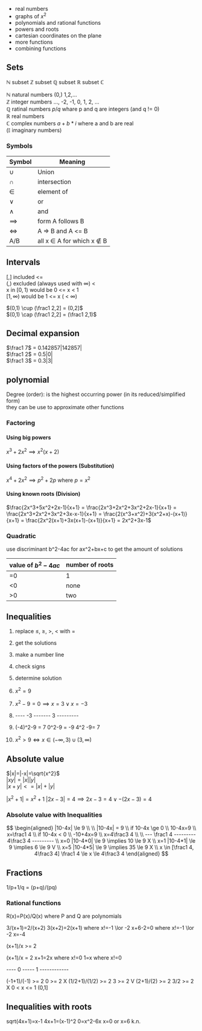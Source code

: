 * real numbers
* graphs of $x^2$
* polynomials and rational functions
* powers and roots
* cartesian coordinates on the plane
* more functions
* combining functions

## Sets
$\mathbb{N}$ subset $\mathbb{Z}$ subset $\mathbb{Q}$ subset $\mathbb{R}$ subset $\mathbb{C}$

$\mathbb{N}$ natural numbers (0,) 1,2,...  
$\mathbb{Z}$ integer numbers ..., -2, -1, 0, 1, 2, ...  
$\mathbb{Q}$ ratinal numbers $p/q$ whare p and q are integers (and q != 0)  
$\mathbb{R}$ real numbers  
$\mathbb{C}$ complex numbers $a+b*i$ where a and b are real  
($\mathbb{I}$ imaginary numbers)  

### Symbols
| Symbol | Meaning |
|---|---|
| $\cup$ | Union |  
| $\cap$ | intersection |
| $\in$ |  element of |
| $\lor$ | or |
| $\land$ | and |
| $\implies$ | form A follows B |
| $\iff$ | A => B and A <= B |
| A/B | all x $\in$ A for which x $\notin$ B |

## Intervals
$[, ]$ included <=  
$(, )$ excluded (always used with $\infty$) <  
x in $[0,1)$ would be 0 <= x < 1  
$[1, \infty)$ would be 1 <= x ( < $\infty$)  

$(0,1) \cup (\frac1 2,2] = (0,2]$  
$(0,1) \cap (\frac1 2,2] = (\frac1 2,1)$

## Decimal expansion
$\frac1 7$ = 0.142857|142857|  
$\frac1 2$ = 0.5|0|  
$\frac1 3$ = 0.3|3|  

## polynomial
Degree (order): is the highest occurring power (in its reduced/simplified form)  
they can be use to approximate other functions

### Factoring

#### Using big powers
$x^3+2x^2 \implies x^2(x+2)$
#### Using factors of the powers (Substitution)
$x^4+2x^2 \implies p^2+2p$ where $p=x^2$
#### Using known roots (Division)
$\frac{2x^3+5x^2+2x-1}{x+1} = \frac{2x^3+2x^2+3x^2+2x-1}{x+1} = \frac{2x^3+2x^2+3x^2+3x-x-1}{x+1} = \frac{2(x^3+x^2)+3(x^2+x)-(x+1)}{x+1} = \frac{2x^2(x+1)+3x(x+1)-(x+1)}{x+1} = 2x^2+3x-1$

### Quadratic
use discriminant b^2-4ac for ax^2+bx+c to get the amount of solutions

| value of $b^2-4ac$ | number of roots |
|---|---|
| =0 | 1 |
| <0 | none |
| >0 | two |

## Inequalities
1. replace $\le$, $\ge$, $>$, $<$ with $=$
2. get the solutions
3. make a number line
4. check signs
5. determine solution

1. $x^2=9$
2. $x^2-9=0 \implies x=3 \lor x=-3$
3. ---- -3 ------- 3 ---------
4. (-4)^2-9 = 7  0^2-9 = -9 4^2 -9= 7
5. $x^2>9 \iff x \in (-\infty, 3) \cup (3, \infty)$
## Absolute value

$|x|=|-x|=\sqrt{x^2}$  
$|xy|=|x||y|$  
$|x+y| <= |x|+|y|$  

$|x^2+1|=x^2+1$
$|2x-3|=4 \implies 2x-3=4 \lor -(2x-3)=4$

### Absolute value with Inequalities
$$
\begin{aligned}
|10-4x| \le 9 \\
\\
|10-4x| = 9 \\
if 10-4x \ge 0 \\
10-4x=9 \\
x=\frac1 4 \\
if 10-4x < 0 \\
-10+4x=9 \\
x=4\frac3 4 \\
\\
--- \frac1 4 --------- 4\frac3 4 --------- \\
x=0 |10-4*0| \le 9 \implies 10 \le 9 X \\
x=1 |10-4*1| \le 9 \implies 6 \le 9 V \\
x=5 |10-4*5| \le 9 \implies 35 \le 9 X \\
x \in [\frac1 4, 4\frac3 4] \frac1 4 \le x \le 4\frac3 4
\end{aligned}
$$

## Fractions

1/p+1/q = (p+q)/(pq)

### Rational functions

R(x)=P(x)/Q(x)
where P and Q are polynomials

3/(x+1)=2/(x+2)
3(x+2)=2(x+1) where x!=-1 \lor -2
x+6-2=0 where x!=-1 \lor -2
x=-4

(x+1)/x >= 2

(x+1)/x = 2
x+1=2x where x!=0
1=x where x!=0

---- 0 ----- 1 ------------

(-1+1)/(-1) >= 2    0 >= 2 X
(1/2+1)/(1/2) >= 2  3 >= 2 V
(2+1)/(2) >= 2   3/2 >= 2 X
0 < x <= 1 (0,1]

## Inequalities with roots

sqrt(4x+1)=x-1
4x+1=(x-1)^2
0=x^2-6x
x=0 or x=6
k.n.